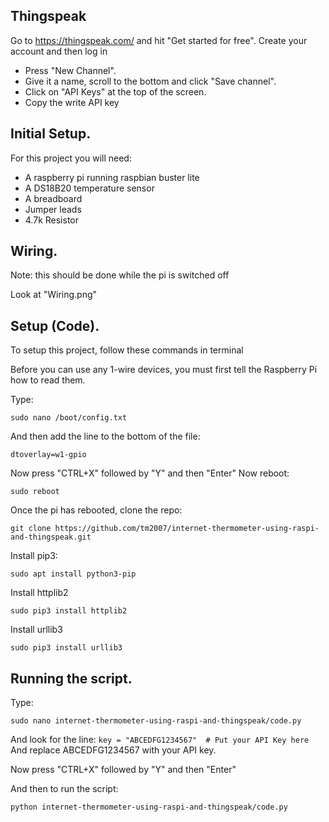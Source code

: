 ## Thingspeak
Go to https://thingspeak.com/ and hit "Get started for free". Create your account and then log in
* Press "New Channel".
* Give it a name, scroll to the bottom and click "Save channel".
* Click on "API Keys" at the top of the screen.
* Copy the write API key

## Initial Setup.
For this project you will need:
* A raspberry pi running raspbian buster lite
* A DS18B20 temperature sensor
* A breadboard
* Jumper leads
* 4.7k Resistor

## Wiring.
Note: this should be done while the pi is switched off

Look at "Wiring.png"	
## Setup (Code).
To setup this project, follow these commands in terminal

Before you can use any 1-wire devices, you must first tell the Raspberry Pi how to read them.

Type:
```
sudo nano /boot/config.txt
```
And then add the line to the bottom of the file:
```
dtoverlay=w1-gpio
```
Now press "CTRL+X" followed by "Y" and then "Enter"
Now reboot:
```
sudo reboot
```
Once the pi has rebooted, clone the repo:
```
git clone https://github.com/tm2007/internet-thermometer-using-raspi-and-thingspeak.git
```
Install pip3:
```
sudo apt install python3-pip
```
Install httplib2
```
sudo pip3 install httplib2
```
Install urllib3
```
sudo pip3 install urllib3
```
## Running the script.
Type:
```
sudo nano internet-thermometer-using-raspi-and-thingspeak/code.py
```
And look for the line: ```key = "ABCEDFG1234567"  # Put your API Key here``` And replace ABCEDFG1234567 with your API key.

Now press "CTRL+X" followed by "Y" and then "Enter"

And then to run the script:
```
python internet-thermometer-using-raspi-and-thingspeak/code.py
```

